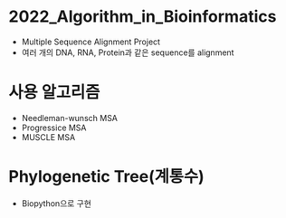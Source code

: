 # 2022_Algorithm_in_Bioinformatics

- Multiple Sequence Alignment Project
- 여러 개의 DNA, RNA, Protein과 같은 sequence를 alignment

# 사용 알고리즘
- Needleman-wunsch MSA
- Progressice MSA
- MUSCLE MSA

# Phylogenetic Tree(계통수)
- Biopython으로 구현
